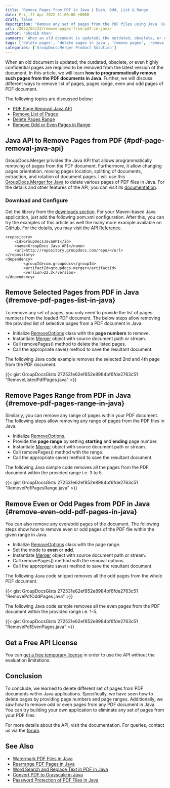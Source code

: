 ```yaml
---
title: 'Remove Pages from PDF in Java | Even, Odd, List & Range'
date: Fri, 22 Apr 2022 11:00:00 +0000
draft: false
description: "Remove any set of pages from the PDF files using Java. Delete list of pages, any given range, even or odd pages from PDF files within applications." 
url: /2022/04/22/remove-pages-from-pdf-in-java/
author: 'Shoaib Khan'
summary: 'When an old document is updated; the outdated, obsolete, or even highly confidential pages are required to be removed from the latest version of the document. In this article, we will learn **how to programmatically remove such pages from the PDF documents in Java**. Further, we will discuss different ways to remove list of pages, pages range, even and odd pages of PDF document.'
tags: ['delete pages', 'delete pages in java', 'remove pages', 'remove pages in java', 'delete pages from pdf in java']
categories: ['GroupDocs.Merger Product Solution']
---
```


When an old document is updated; the outdated, obsolete, or even highly confidential pages are required to be removed from the latest version of the document. In this article, we will learn **how to programmatically remove such pages from the PDF documents in Java**. Further, we will discuss different ways to remove list of pages, pages range, even and odd pages of PDF document.

The following topics are discussed below:

- [PDF Page Removal Java API](#pdf-page-removal-java-api)
- [Remove List of Pages](#remove-pdf-pages-list-in-java)
- [Delete Pages Range](#remove-pdf-pages-range-in-java)
- [Remove Odd or Even Pages in Range](#remove-even-odd-pdf-pages-in-java)

## Java API to Remove Pages from PDF {#pdf-page-removal-java-api}

GroupDocs.Merger privides the Java API that allows programmatically removing of pages from the PDF document. Furthermore, it allow changing pages orientation, moving pages location, splitting of documents, extraction, and rotation of document pages. I will use this [GroupDocs.Merger for Java][1] to delete various pages of PDF files in Java. For the details and other features of the API, you can visit its [documentation][2].

### Download and Configure

Get the library from the [downloads section][3]. For your Maven-based Java application, just add the following pom.xml configuration. After this, you can try the examples of this article as well the many more example available on [GitHub][4]. For the details, you may visit the [API Reference][5].

```
<repository>
	<id>GroupDocsJavaAPI</id>
	<name>GroupDocs Java API</name>
	<url>http://repository.groupdocs.com/repo/</url>
</repository>
<dependency>
        <groupId>com.groupdocs</groupId>
        <artifactId>groupdocs-merger</artifactId>
        <version>22.2</version> 
</dependency>
```

## Remove Selected Pages from PDF in Java {#remove-pdf-pages-list-in-java}

To remove any set of pages, you only need to provide the list of pages numbers from the loaded PDF document. The below steps allow removing the provided list of selective pages from a PDF document in Java.

- Initialize [RemoveOptions][6] class with the **page numbers** to remove.
- Instantiate [Merger][7] object with source document path or stream.
- Call removePages() method to delete the listed pages.
- Call the appropriate save() method to save the resultant document.

The following Java code example removes the selected 2nd and 4th page from the PDF document.

{{< gist GroupDocsGists 272531e62ef852e8984bf6fde2763c51 "RemoveListedPdfPages.java" >}}

## Remove Pages Range from PDF in Java {#remove-pdf-pages-range-in-java}

Similarly, you can remove any range of pages within your PDF document. The following steps allow removing any range of pages from the PDF files in Java.

- Initialize [RemoveOptions][6].
- Provide the **page range** by setting **starting** and **ending** page number.
- Instantiate [Merger][7] object with source document path or stream.
- Call removePages() method with the range.
- Call the appropriate save() method to save the resultant document.

The following Java sample code removes all the pages from the PDF document within the provided range i.e. 3 to 5.

{{< gist GroupDocsGists 272531e62ef852e8984bf6fde2763c51 "RemovePdfPagesRange.java" >}}

## Remove Even or Odd Pages from PDF in Java {#remove-even-odd-pdf-pages-in-java}

You can also remove any even/odd pages of the document. The following steps show how to remove even or odd pages of the PDF file within the given range in Java.

- Initialize [RemoveOptions][6] class with the page range.
- Set the mode to **even** or **odd**.
- Instantiate [Merger][7] object with source document path or stream.
- Call removePages() method with the removal options.
- Call the appropriate save() method to save the resultant document.

The following Java code snippet removes all the odd pages from the whole PDF document.

{{< gist GroupDocsGists 272531e62ef852e8984bf6fde2763c51 "RemovePdfOddPages.java" >}}

The following Java code sample removes all the even pages from the PDF document within the provided range i.e. 1-5.

{{< gist GroupDocsGists 272531e62ef852e8984bf6fde2763c51 "RemovePdfEvenPages.java" >}}

## Get a Free API License

You can [get a free temporary license][8] in order to use the API without the evaluation limitations.

## Conclusion

To conclude, we learned to delete different set of pages from PDF documents within Java applications. Specifically, we have seen how to delete pages by providing page numbers and page ranges. Additionally, we saw how to remove odd or even pages from any PDF document in Java. You can try building your own application to eliminate any set of pages from your PDF files.

For more details about the API, visit the documentation. For queries, contact us via the [forum][14].

## See Also
- [Watermark PDF Files in Java][9]
- [Rearrange PDF Pages in Java][10]
- [Word Search and Replace Text in PDF in Java][11]
- [Convert PDF to Grayscale in Java][12]
- [Password Protection of PDF Files in Java][13]

[1]: https://products.groupdocs.com/merger/java
[2]: https://docs.groupdocs.com/merger/java/
[3]: https://downloads.groupdocs.com/merger/java
[4]: https://github.com/groupdocs-merger/GroupDocs.Merger-for-Java
[5]: https://apireference.groupdocs.com/merger/java
[6]: https://apireference.groupdocs.com/merger/java/com.groupdocs.merger.domain.options/RemoveOptions
[7]: https://apireference.groupdocs.com/merger/java/com.groupdocs.merger/Merger
[8]: https://purchase.groupdocs.com/temporary-license
[9]: https://blog.groupdocs.com/2021/06/26/add-watermark-to-pdf-in-java/
[10]: https://blog.groupdocs.com/2022/03/10/move-pdf-pages-in-java/
[11]: https://blog.groupdocs.com/2022/03/08/find-and-replace-text-in-pdf-in-java/
[12]: https://blog.groupdocs.com/2022/03/02/convert-pdf-to-grayscale-jpg-png-images-in-java/
[13]: https://blog.groupdocs.com/2021/12/07/password-protect-pdf-files-in-java/
[14]: https://forum.groupdocs.com/